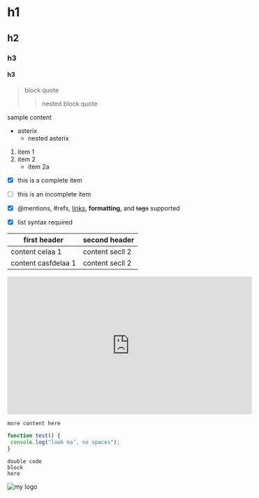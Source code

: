 # h1
## h2
### h3
#### h3
> block quote
> > nested block quote

sample content
* asterix
  * nested asterix
1. item 1
2. item 2
   * item 2a
- [x] this is a complete item
- [ ] this is an incomplete item
- [x] @mentions, #refs, [links](),
**formatting**, and <del>tags</del>
supported
- [x] list syntax required  


first header | second header
-------------|-------------
content celaa 1| content secll 2
content casfdelaa 1| content secll 2
<iframe width="560" height="315" src="https://www.youtube.com/embed/2CYDgcE13PY" frameborder="0" allowfullscreen></iframe>

```
more content here
```
```javascript
function test() {
 console.log("look ma’, no spaces");
}
```


```
double code
block 
here
```

![my logo](https://s3.us-east-2.amazonaws.com/terminal-training/public/tt-full-logo-blue-black.png)
